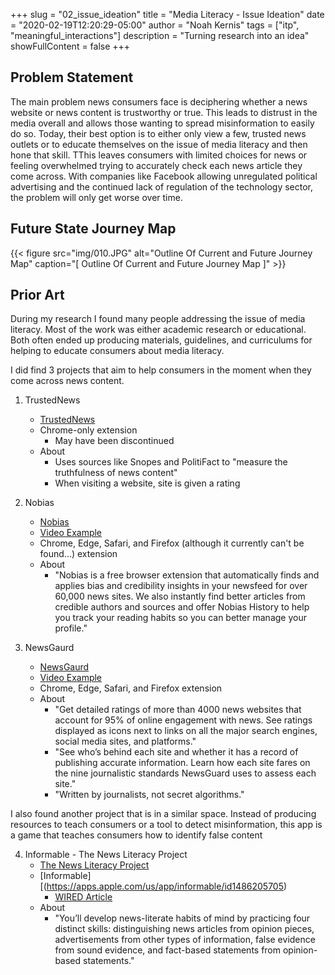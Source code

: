 +++
slug = "02_issue_ideation"
title = "Media Literacy - Issue Ideation"
date = "2020-02-19T12:20:29-05:00"
author = "Noah Kernis"
tags = ["itp", "meaningful_interactions"]
description = "Turning research into an idea"
showFullContent = false
+++

## Problem Statement

The main problem news consumers face is deciphering whether a news website or news content is trustworthy or true. This leads to distrust in the media overall and allows those wanting to spread misinformation to easily do so. Today, their best option is to either only view a few, trusted news outlets or to educate themselves on the issue of media literacy and then hone that skill. TThis leaves consumers with limited choices for news or feeling overwhelmed trying to accurately check each news article they come across. With companies like Facebook allowing unregulated political advertising and the continued lack of regulation of the technology sector, the problem will only get worse over time.

## Future State Journey Map

<!-- 
- 2. Create a future state journey map. A future state journey map is typically a multi-panel storyboard created from sketches and words that communicates the steps and emotions of the future state your solution addresses.
-->

{{< figure src="img/010.JPG" alt="Outline Of Current and Future Journey Map" caption="[ Outline Of Current and Future Journey Map ]" >}}

## Prior Art

During my research I found many people addressing the issue of media literacy. Most of the work was either academic research or educational. Both often ended up producing materials, guidelines, and curriculums for helping to educate consumers about media literacy.

I did find 3 projects that aim to help consumers in the moment when they come across news content. 

1. TrustedNews
	- [TrustedNews](https://trusted-news.com/)
	- Chrome-only extension
		- May have been discontinued
	- About
		- Uses sources like Snopes and PolitiFact to "measure the truthfulness of news content"
		- When visiting a website, site is given a rating
2. Nobias
	- [Nobias](https://nobias.com/)
	- [Video Example](https://www.youtube.com/watch?v=7X6srabOqug)
	- Chrome, Edge, Safari, and Firefox (although it currently can't be found...) extension
	- About
		- "Nobias is a free browser extension that automatically finds and applies bias and credibility insights in your newsfeed for over 60,000 news sites. We also instantly find better articles from credible authors and sources and offer Nobias History to help you track your reading habits so you can better manage your profile."

3. NewsGaurd
	- [NewsGaurd](https://www.newsguardtech.com/)
	- [Video Example](https://www.newsguardtech.com/news-literacy/)
	- Chrome, Edge, Safari, and Firefox extension
	- About
		- "Get detailed ratings of more than 4000 news websites that account for 95% of online engagement with news. See ratings displayed as icons next to links on all the major search engines, social media sites, and platforms."
		- "See who’s behind each site and whether it has a record of publishing accurate information. Learn how each site fares on the nine journalistic standards NewsGuard uses to assess each site."
		- "Written by journalists, not secret algorithms."

I also found another project that is in a similar space. Instead of producing resources to teach consumers or a tool to detect misinformation, this app is a game that teaches consumers how to identify false content

4. Informable - The News Literacy Project
	- [The News Literacy Project](https://newslit.org/)
	- [Informable][(https://apps.apple.com/us/app/informable/id1486205705)
		- [WIRED Article](https://www.wired.com/story/newsguard-extension-fake-news-trust-score/)
	- About
		- "You’ll develop news-literate habits of mind by practicing four distinct skills: distinguishing news articles from opinion pieces, advertisements from other types of information, false evidence from sound evidence, and fact-based statements from opinion-based statements."

